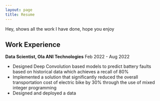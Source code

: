 ```yaml
---
layout: page
title: Resume
---
```


<p class="message">
  Hey, shows all the work I have done, hope you enjoy
</p>

## Work Experience

**Data Scientist, Ola ANI Technologies**
Feb 2022 - Aug 2022

- Designed Deep Convolution based models to predict battery faults based on historical data which achieves a recall of 80%
- Implemented a solution that significantly reduced the overall transportation cost of electric bike by 30% through the use of mixed integer programming
- Designed and deployed a data 